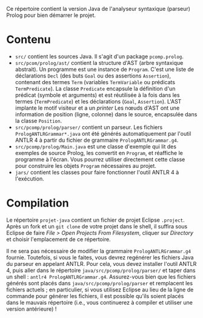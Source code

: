 Ce répertoire contient la version Java de l'analyseur syntaxique (parseur) Prolog pour bien démarrer le projet.


# Contenu

- `src/` contient les sources Java. Il s'agit d'un package `pcomp.prolog`.
- `src/pcom/prolog/ast/` contient la structure d'AST (arbre syntaxique abstrait). Un programme est une instance de `Program`. C'est une liste de déclarations `Decl` (des buts `Goal` ou des assertions `Assertion`), contenant des termes `Term` (variables `TermVariable` ou prédicats `TermPredicate`). La classe `Predicate` encapsule la définition d'un prédicat (symbole et arguments) et est réutilisée à la fois dans les termes (`TermPredicate`) et les déclarations (`Goal`, `Assertion`). L'AST implante le motif visiteur et a un _printer_ Les nœuds d'AST ont une information de position (ligne, colonne) dans le source, encapsulée dans la classe `Position`.
- `src/pcomp/prolog/parser/` contient un parseur. Les fichiers `PrologANTLRGrammar*.java` ont été générés automatiquement par l'outil ANTLR 4 à partir du fichier de grammaire `PrologANTLRGrammar.g4`.
- `src/pcomp/prolog/Main.java` est une classe d'exemple qui lit des exemples de source Prolog, les convertit en `Program`, et réaffiche le programme à l'écran. Vous pourrez utiliser directement cette classe pour construire les objets `Program` nécessaires au projet.
- `jars/` contient les classes pour faire fonctionner l'outil ANTLR 4 à l'exécution.


# Compilation

Le répertoire `projet-java` contient un fichier de projet Eclipse `.project`.
Après un fork et un `git clone` de votre projet dans le shell, il suffira sous Eclipse de faire _File > Open Projects From Filesystem_, cliquer sur _Directory_ et choisir l'emplacement de ce répertoire.

Il ne sera pas nécessaire de modifier la grammaire `PrologANTLRGrammar.g4` fournie. Toutefois, si vous le faites, vous devrez regénérer les fichiers Java du parseur en appelant ANTLR. 
Pour cela, vous devez installer l'outil ANTLR 4, puis aller dans le répertoire `java/src/pcomp/prolog/parser/` et taper dans un shell : `antlr4 PrologANTLRGrammar.g4`.
Assurez-vous bien que les fichiers générés sont placés dans `java/src/pcomp/prolog/parser` et remplacent les fichiers actuels ; en particulier, si vous utilisez Eclipse au lieu de la ligne de commande pour générer les fichiers, il est possible qu'ils soient placés dans le mauvais répertoire (i.e., vous continuerez à compiler et utiliser une version antérieure) !
